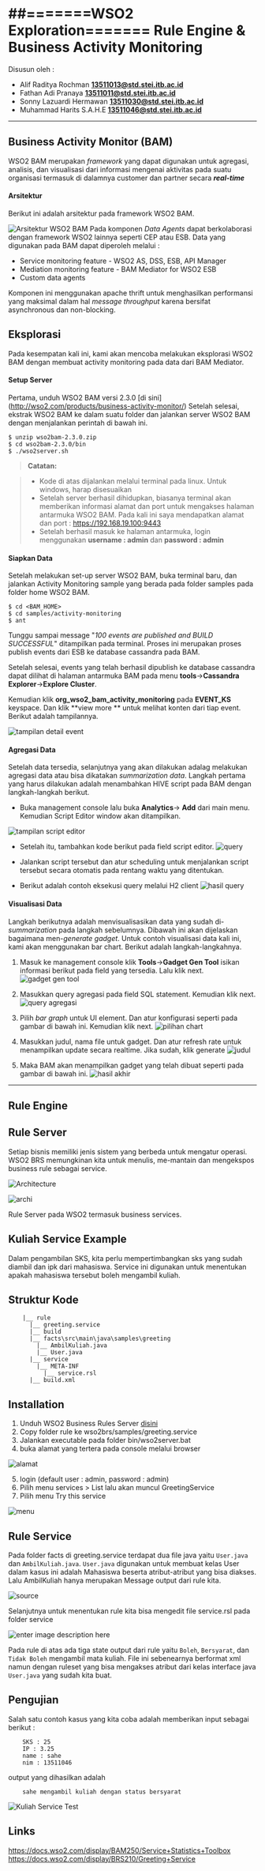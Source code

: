 ##=======WSO2 Exploration=======
Rule Engine & Business Activity Monitoring
===================
Disusun oleh :

 - Alif Raditya Rochman **13511013@std.stei.itb.ac.id** 
 - Fathan Adi Pranaya **13511011@std.stei.itb.ac.id** 
 - Sonny Lazuardi Hermawan **13511030@std.stei.itb.ac.id** 
 - Muhammad Harits S.A.H.E **13511046@std.stei.itb.ac.id**

----------


Business Activity Monitor (BAM)
-------------
WSO2 BAM merupakan *framework* yang dapat digunakan untuk agregasi, analisis, dan visualisasi dari informasi mengenai aktivitas pada suatu organisasi termasuk di dalamnya customer dan partner secara ***real-time***


#### <i class="icon-file"></i> Arsitektur

Berikut ini adalah arsitektur pada framework WSO2 BAM.

![Arsitektur WSO2 BAM](http://s28.postimg.org/mqrew8759/arsitektur.png)
Pada komponen *Data Agents* dapat berkolaborasi dengan framework WSO2 lainnya seperti CEP atau ESB. Data yang digunakan pada BAM dapat diperoleh melalui : 

 - Service monitoring feature - WSO2 AS, DSS, ESB, API Manager
 - Mediation monitoring feature - BAM Mediator for WSO2 ESB
 - Custom data agents

Komponen ini menggunakan apache thrift untuk menghasilkan performansi yang maksimal dalam hal *message throughput* karena bersifat asynchronous dan non-blocking.

Eksplorasi
-------------------
Pada kesempatan kali ini, kami akan mencoba melakukan eksplorasi WSO2 BAM dengan membuat activity monitoring pada data dari BAM Mediator.

#### <i class="icon-refresh"></i> Setup Server

Pertama, unduh WSO2 BAM versi 2.3.0 [di sini]
(http://wso2.com/products/business-activity-monitor/) 
Setelah selesai, ekstrak WSO2 BAM ke dalam suatu folder dan jalankan server WSO2 BAM dengan menjalankan perintah di bawah ini.

    $ unzip wso2bam-2.3.0.zip
    $ cd wso2bam-2.3.0/bin
    $ ./wso2server.sh

> **Catatan:**

> - Kode di atas dijalankan melalui terminal pada linux. Untuk windows, harap disesuaikan
> - Setelah server berhasil dihidupkan, biasanya terminal akan memberikan informasi alamat dan port untuk mengakses halaman antarmuka WSO2 BAM. Pada kali ini saya mendapatkan alamat dan port : https://192.168.19.100:9443
> - Setelah berhasil masuk ke halaman antarmuka, login menggunakan **username : admin** dan **password : admin**

#### <i class="icon-refresh"></i> Siapkan Data

Setelah melakukan set-up server WSO2 BAM, buka terminal baru, dan jalankan Activity Monitoring sample yang berada pada folder samples pada folder home WSO2 BAM.

    $ cd <BAM_HOME>
    $ cd samples/activity-monitoring
    $ ant
Tunggu sampai message "*100 events are published and BUILD SUCCESSFUL*" ditampilkan pada terminal. Proses ini merupakan proses publish events dari ESB ke database cassandra pada BAM.

Setelah selesai, events yang telah berhasil dipublish ke database cassandra dapat dilihat di halaman antarmuka BAM pada menu **tools**->**Cassandra Explorer**->**Explore Cluster**. 

Kemudian klik **org_wso2_bam_activity_monitoring** pada **EVENT_KS** keyspace. Dan klik **view more ** untuk melihat konten dari tiap event. Berikut adalah tampilannya.

![tampilan detail event](http://s14.postimg.org/f2z81ims1/event_ks.png)

#### <i class="icon-refresh"></i> Agregasi Data

Setelah data tersedia, selanjutnya yang akan dilakukan adalag melakukan agregasi data atau bisa dikatakan *summarization data*. Langkah pertama yang harus dilakukan adalah menambahkan HIVE script pada BAM dengan langkah-langkah berikut.

 - Buka management console lalu buka **Analytics**-> **Add** dari main
   menu. Kemudian Script Editor window akan ditampilkan.

![tampilan script editor](http://s3.postimg.org/c18ysotxv/script_editor.png)

 - Setelah itu, tambahkan kode berikut pada field script editor.
   ![query](http://s22.postimg.org/4tdst49wh/query.png)
   
 - Jalankan script tersebut dan atur scheduling untuk menjalankan script tersebut secara otomatis pada rentang waktu yang ditentukan. 
 
 - Berikut adalah contoh eksekusi query melalui H2 client
![hasil query](http://s16.postimg.org/5lxde46d1/3_a.png)


#### <i class="icon-refresh"></i> Visualisasi Data

Langkah berikutnya adalah menvisualisasikan data yang sudah di-*summarization* pada langkah sebelumnya. Dibawah ini akan dijelaskan bagaimana men-*generate* *gadget*. Untuk contoh visualisasi data kali ini, kami akan menggunakan bar chart. Berikut adalah langkah-langkahnya.

 1. Masuk ke management console klik **Tools**->**Gadget Gen Tool** isikan informasi berikut pada field yang tersedia. Lalu klik next.
 ![gadget gen tool](http://s13.postimg.org/5hwszt4lj/7_b.png)

 2. Masukkan query agregasi pada field SQL statement. Kemudian klik next.
 ![query agregasi](http://s11.postimg.org/jro1a426r/8_aa.png)
 
 3. Pilih *bar graph* untuk UI element. Dan atur konfigurasi seperti pada gambar di bawah ini. Kemudian klik next.
![pilihan chart](http://s8.postimg.org/88x1w47rp/9_b.png)
 4. Masukkan judul, nama file untuk gadget. Dan atur refresh rate untuk menampilkan update secara realtime. Jika sudah, klik generate
 ![judul](http://s16.postimg.org/cuine9et1/10_aa.png)
 5. Maka BAM akan menampilkan gadget yang telah dibuat seperti pada gambar di bawah ini.
![hasil akhir](http://s29.postimg.org/4jwqv1p4n/11_axb.png)


----------
Rule Engine
-------------
## Rule Server

Setiap bisnis memiliki jenis sistem yang berbeda untuk mengatur operasi. WSO2 BRS memungkinan kita untuk menulis, me-mantain dan mengekspos business rule sebagai service.

![Architecture](http://image.slidesharecdn.com/practicalsoaforthesolutionarchitectv03-111206030915-phpapp02/95/practical-soa-for-the-solution-architect-12-728.jpg?cb=1323224297)

![archi](https://lh5.googleusercontent.com/-SlXnzLTr1J8/VH7eophYHrI/AAAAAAAABFM/usNJwhLP5lw/s0/wso2_new_platform_diagram.jpg "wso2_new_platform_diagram.jpg")

Rule Server pada WSO2 termasuk business services.

## Kuliah Service Example

Dalam pengambilan SKS, kita perlu mempertimbangkan sks yang sudah diambil dan ipk dari mahasiswa. Service ini digunakan untuk menentukan apakah mahasiswa tersebut boleh mengambil kuliah.

## Struktur Kode

        |__ rule
          |__ greeting.service
          |__ build
          |__ facts\src\main\java\samples\greeting
            |__ AmbilKuliah.java
            |__ User.java
          |__ service
            |__ META-INF
              |__ service.rsl
          |__ build.xml

## Installation

 1. Unduh WSO2 Business Rules Server [disini](http://wso2.com/products/business-rules-server/)
 2. Copy folder rule ke wso2brs/samples/greeting.service
 3. Jalankan executable pada folder bin/wso2server.bat
 4. buka alamat yang tertera pada console melalui browser

![alamat](https://lh6.googleusercontent.com/-7UDlZbO-h-0/VJB8tYHQHBI/AAAAAAAABKI/0UwzR2LHE9Q/s0/Capture.JPG "Alamat")

 5. login (default user : admin, password : admin)
 6. Pilih menu services > List lalu akan muncul GreetingService
 7. Pilih menu Try this service

![menu](https://lh3.googleusercontent.com/-e4SzOGewX7I/VJB9YD6KDNI/AAAAAAAABKY/mcwUuALxqaA/s0/Capture.JPG "menu")

## Rule Service

Pada folder facts di greeting.service terdapat dua file java yaitu `User.java` dan `AmbilKuliah.java`. `User.java` digunakan untuk membuat kelas User dalam kasus ini adalah Mahasiswa beserta atribut-atribut yang bisa diakses. Lalu AmbilKuliah hanya merupakan Message output dari rule kita.

 ![source](https://lh3.googleusercontent.com/-ChZ5XjWbI8c/VJB-j7cPQDI/AAAAAAAABKw/LokaAuHXwEo/s0/Capture.JPG "source")

Selanjutnya untuk menentukan rule kita bisa mengedit file service.rsl pada folder service

![enter image description here](https://lh4.googleusercontent.com/-wHIW8I9o6Ms/VJB_IXaq23I/AAAAAAAABLA/2pGNt_t1MYQ/s0/Capture.JPG "services")

Pada rule di atas ada tiga state output dari rule yaitu `Boleh`, `Bersyarat`, dan `Tidak Boleh` mengambil mata kuliah.
File ini sebenearnya berformat xml namun dengan ruleset yang bisa mengakses atribut dari kelas interface java `User.java` yang sudah kita buat.

## Pengujian

Salah satu contoh kasus yang kita coba adalah memberikan input sebagai berikut :

        SKS : 25
        IP : 3.25
        name : sahe
        nim : 13511046

output yang dihasilkan adalah

        sahe mengambil kuliah dengan status bersyarat 

![Kuliah Service Test](https://lh3.googleusercontent.com/-sHcIF5fOKaU/VH6-8Nm8SvI/AAAAAAAABE4/-E7DqxhP8ls/s0/Capture.JPG "KuliahService Test")

## Links

https://docs.wso2.com/display/BAM250/Service+Statistics+Toolbox
https://docs.wso2.com/display/BRS210/Greeting+Service